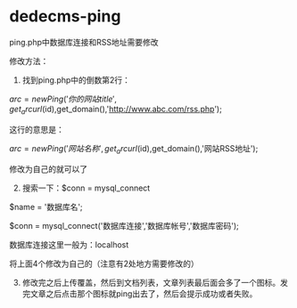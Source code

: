 # dedecms-ping

ping.php中数据库连接和RSS地址需要修改

修改方法：

1. 找到ping.php中的倒数第2行：

$arc = new Ping('你的网站title',get_arcurl($id),get_domain(),'http://www.abc.com/rss.php');

这行的意思是：

$arc = new Ping('网站名称',get_arcurl($id),get_domain(),'网站RSS地址');

修改为自己的就可以了


2. 搜索一下：$conn = mysql_connect

$name = '数据库名';

$conn = mysql_connect('数据库连接','数据库帐号','数据库密码');

数据库连接这里一般为：localhost

将上面4个修改为自己的（注意有2处地方需要修改的）


3. 修改完之后上传覆盖，然后到文档列表，文章列表最后面会多了一个图标。发完文章之后点击那个图标就ping出去了，然后会提示成功或者失败。